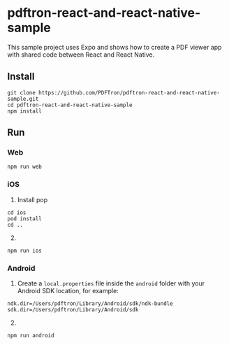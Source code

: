 # pdftron-react-and-react-native-sample
This sample project uses Expo and shows how to create a PDF viewer app with shared code between React and React Native.

## Install

```
git clone https://github.com/PDFTron/pdftron-react-and-react-native-sample.git
cd pdftron-react-and-react-native-sample
npm install
```

## Run

### Web

```
npm run web
```

### iOS

1. Install pop 

```
cd ios
pod install
cd ..
```

2.

```
npm run ios
```

### Android

1. Create a `local.properties` file inside the `android` folder with your Android SDK location, for example:

```
ndk.dir=/Users/pdftron/Library/Android/sdk/ndk-bundle
sdk.dir=/Users/pdftron/Library/Android/sdk
```

2.

```
npm run android
```